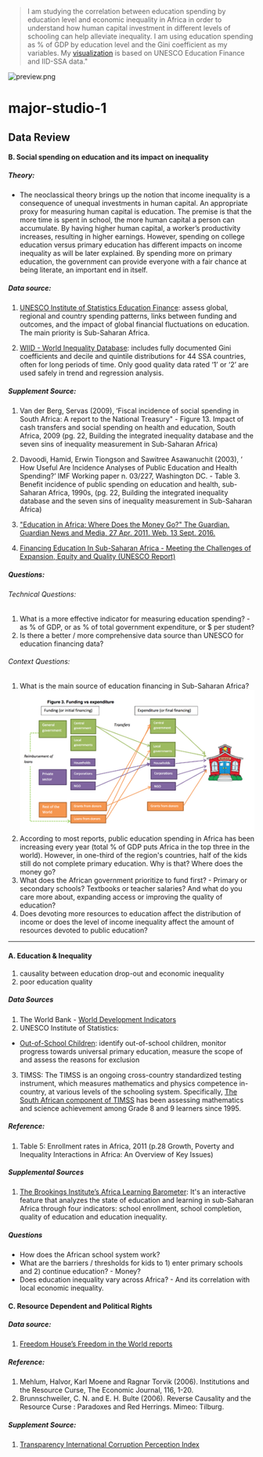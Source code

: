  >  I am studying the correlation between education spending by education level and economic inequality in Africa in order to understand how human capital investment in different levels of schooling can help alleviate inequality. I am using education spending as % of GDP by education level and the Gini coefficient as my variables. My [visualization](nancyzhao888.github.io/major-studio-1/master/exercises/undp) is based on UNESCO Education Finance and IID-SSA data."

![preview.png](https://nancyzhao888.github.io/major-studio-1/exercises/undp.1/preview.png "preview")

# major-studio-1

## Data Review

#### B. Social spending on education and its impact on inequality

##### Theory:
* The neoclassical theory brings up the notion that income inequality is a consequence of unequal investments in human capital. An appropriate proxy for measuring human capital is education. The premise is that the more time is spent in school, the more human capital a person can accumulate. By having higher human capital, a worker’s productivity increases, resulting in higher earnings. However, spending on college education versus primary education has different impacts on income inequality as will be later explained. By spending more on primary education, the government can provide everyone with a fair chance at being literate, an important end in itself.

##### Data source: 
1. [UNESCO Institute of Statistics Education Finance](http://www.uis.unesco.org/Education/Pages/education-finance.aspx): assess global, regional and country spending patterns, links between funding and outcomes, and the impact of global financial fluctuations on education. The main priority is Sub-Saharan Africa.    

2. [WIID - World Inequality Database](https://www.wider.unu.edu/project/wiid-world-income-inequality-database): includes fully documented Gini coefficients and decile and quintile distributions for 44 SSA countries, often for long periods of time.  Only good quality data rated ‘1’ or ‘2’ are used safely in trend and regression analysis.

##### Supplement Source: 
1. Van der Berg, Servas (2009), ‘Fiscal incidence of social spending in South Africa: A report to the National Treasury" - Figure 13. Impact of cash transfers and social spending on health and education, South Africa, 2009 (pg. 22, Building the integrated inequality database and the seven sins of inequality measurement in Sub-Saharan Africa)
    
2. Davoodi, Hamid, Erwin Tiongson and Sawitree Asawanuchit (2003), ‘ How Useful Are Incidence Analyses of Public Education and Health Spending?’ IMF Working paper n. 03/227, Washington DC. - Table 3. Benefit incidence of public spending on education and health, sub-Saharan Africa, 1990s, (pg. 22, Building the integrated inequality database and the seven sins of inequality measurement in Sub-Saharan Africa)

3. ["Education in Africa: Where Does the Money Go?" The Guardian. Guardian News and Media, 27 Apr. 2011. Web. 13 Sept. 2016.](https://www.theguardian.com/news/datablog/2011/apr/27/africa-education-spending-aid-data)

4. [Financing Education In Sub-Saharan Africa - Meeting the Challenges of Expansion, Equity and Quality (UNESCO Report)](unesdoc.unesco.org/images/0019/001921/192186e.pdf)

##### Questions:
###### Technical Questions:
1. What is a more effective indicator for measuring education spending? - as % of GDP, or as % of total government expenditure, or $ per student?
2. Is there a better / more comprehensive data source than UNESCO for education financing data? 

###### Context Questions:
1. What is the main source of education financing in Sub-Saharan Africa? ![alt text](https://github.com/nancyzhao888/major-studio-1/blob/master/Education%20Financing%20Flow.png "Logo Title Text 1")
2. According to most reports, public education spending in Africa has been increasing every year (total % of GDP puts Africa in the top three in the world). However, in one-third of the region's countries, half of the kids still do not complete primary education. Why is that? Where does the money go?
3. What does the African government prioritize to fund first? - Primary or secondary schools? Textbooks or teacher salaries? And what do you care more about, expanding access or improving the quality of education?
4. Does devoting more resources to education affect the distribution of income or does the level of income inequality affect the amount of resources devoted to public education?


_________________________________________________________________________________

#### A. Education & Inequality
1. causality between education drop-out and economic inequality
2. poor education quality

##### Data Sources
1. The World Bank - [World Development Indicators](www.data.worldbank.org/data-catalog/world-development-indicators)
2. UNESCO Institute of Statistics:
* [Out-of-School Children](http://www.uis.unesco.org/Education/Pages/out-of-school-children.aspx): identify out-of-school children, monitor progress towards universal primary education, measure the scope of and assess the reasons for exclusion
3. TIMSS: The TIMSS is an ongoing cross-country standardized testing instrument, which measures mathematics and physics competence in-country, at various levels of the schooling system. Specifically, [The South African component of TIMSS](www.timss-sa.org.za) has been assessing mathematics and science achievement among Grade 8 and 9 learners since 1995.

##### Reference: 
1. Table 5: Enrollment rates in Africa, 2011 (p.28 Growth, Poverty and Inequality Interactions in Africa: An Overview of Key Issues)

##### Supplemental Sources
1. [The Brookings Institute’s Africa Learning Barometer](https://www.brookings.edu/interactives/africa-learning-barometer): It's an interactive feature that analyzes the state of education and learning in sub-Saharan Africa through four indicators: school enrollment, school completion, quality of education and education inequality.

##### Questions
* How does the African school system work?
* What are the barriers / thresholds for kids to 1) enter primary schools and 2) continue education? - Money?
* Does education inequality vary across Africa? - And its correlation with local economic inequality.
    

#### C. Resource Dependent and Political Rights 
##### Data source:
1. [Freedom House’s Freedom in the World reports](https://freedomhouse.org/report/freedom-world/freedom-world-2016)

##### Reference:
1. Mehlum, Halvor, Karl Moene and Ragnar Torvik (2006). Institutions and the Resource Curse, The Economic Journal, 116, 1-20.
2. Brunnschweiler, C. N. and E. H. Bulte (2006). Reverse Causality and the Resource Curse : Paradoxes and Red Herrings. Mimeo: Tilburg.
    

##### Supplement Source:
1. [Transparency International Corruption Perception Index](http://www.transparency.org/research/cpi/overview)
    
